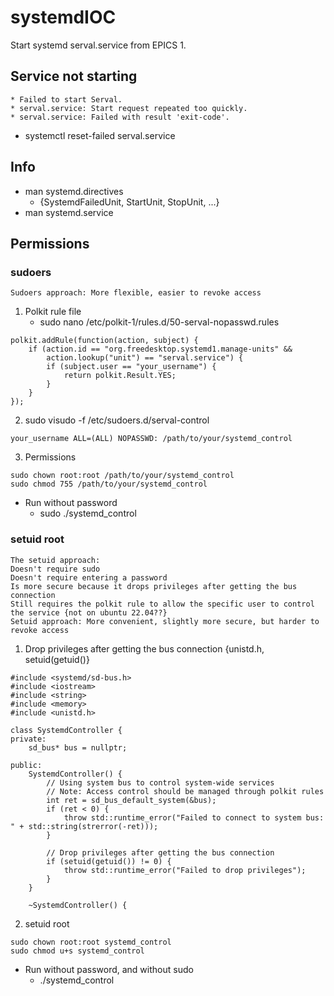 # systemdIOC
Start systemd serval.service from EPICS
1. 

## Service not starting
```
* Failed to start Serval.
* serval.service: Start request repeated too quickly.
* serval.service: Failed with result 'exit-code'.
```
* systemctl reset-failed serval.service

## Info
* man systemd.directives 
	* {SystemdFailedUnit, StartUnit, StopUnit, ...}
* man systemd.service

## Permissions

### sudoers
```
Sudoers approach: More flexible, easier to revoke access
```

1. Polkit rule file
    * sudo nano /etc/polkit-1/rules.d/50-serval-nopasswd.rules
```
polkit.addRule(function(action, subject) {
    if (action.id == "org.freedesktop.systemd1.manage-units" &&
        action.lookup("unit") == "serval.service") {
        if (subject.user == "your_username") {
            return polkit.Result.YES;
        }
    }
});
```
2. sudo visudo -f /etc/sudoers.d/serval-control
```
your_username ALL=(ALL) NOPASSWD: /path/to/your/systemd_control
```
3. Permissions
```
sudo chown root:root /path/to/your/systemd_control
sudo chmod 755 /path/to/your/systemd_control
```
* Run without password
    * sudo ./systemd_control

### setuid root
```
The setuid approach:
Doesn't require sudo
Doesn't require entering a password
Is more secure because it drops privileges after getting the bus connection
Still requires the polkit rule to allow the specific user to control the service {not on ubuntu 22.04??}
Setuid approach: More convenient, slightly more secure, but harder to revoke access
```
1. Drop privileges after getting the bus connection
{unistd.h, setuid(getuid()}
```
#include <systemd/sd-bus.h>
#include <iostream>
#include <string>
#include <memory>
#include <unistd.h>

class SystemdController {
private:
    sd_bus* bus = nullptr;

public:
    SystemdController() {
        // Using system bus to control system-wide services
        // Note: Access control should be managed through polkit rules
        int ret = sd_bus_default_system(&bus);
        if (ret < 0) {
            throw std::runtime_error("Failed to connect to system bus: " + std::string(strerror(-ret)));
        }

        // Drop privileges after getting the bus connection
        if (setuid(getuid()) != 0) {
            throw std::runtime_error("Failed to drop privileges");
        }
    }

    ~SystemdController() {
```
2. setuid root
```
sudo chown root:root systemd_control
sudo chmod u+s systemd_control
```

* Run without password, and without sudo
    * ./systemd_control

